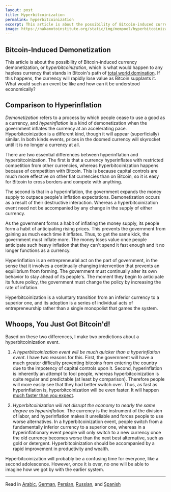 ```yaml
---
layout: post
title: Hyperbitcoinization
permalink: hyperbitcoinization
excerpt: This article is about the possibility of Bitcoin-induced currency demonetization, or hyperbitcoinization, which is what would happen to any hapless currency that stands in Bitcoin's path of total world domination. If this happens, the currency will rapidly lose value as Bitcoin supplants it. What would such an event be like and how can it be understood economically?
image: https://nakamotoinstitute.org/static/img/mempool/hyperbitcoinization/Bitcoinbody.png
---
```


## Bitcoin-Induced Demonetization

This article is about the possibility of Bitcoin-induced currency demonetization, or _hyperbitcoinization_, which is what would happen to any hapless currency that stands in Bitcoin's path of [total world domination](/why-bitcoin-will-continue-to-grow). If this happens, the currency will rapidly lose value as Bitcoin supplants it. What would such an event be like and how can it be understood economically?

## Comparison to Hyperinflation

_Demonetization_ refers to a process by which people cease to use a good as a currency, and _hyperinflation_ is a kind of demonetization when the government inflates the currency at an accelerating pace. Hyperbitcoinization is a different kind, though it will appear (superficially) similar. In both kinds events, prices in the doomed currency will skyrocket until it is no longer a currency at all.

There are two essential differences between hyperinflation and hyperbitcoinization. The first is that a currency hyperinflates with restricted competition from other currencies, whereas hyperbitcoinization happens because of competition with Bitcoin. This is because capital controls are much more effective on other fiat currencies than on Bitcoin, so it is easy for Bitcoin to cross borders and compete with anything.

The second is that in a hyperinflation, the government expands the money supply to outpace people's inflation expectations. Demonetization occurs as a result of their destructive interaction. Whereas a hyperbitcoinization event need not be accompanied by any change in the supply of either currency.

As the government forms a habit of inflating the money supply, its people form a habit of anticipating rising prices. This prevents the government from gaining as much each time it inflates. Thus, to get the same kick, the government must inflate more. The money loses value once people anticipate such heavy inflation that they can't spend it fast enough and it no longer functions as a currency.

Hyperinflation is an entrepreneurial act on the part of government, in the sense that it involves a continually changing intervention that prevents an equilibrium from forming. The government must continually alter its own behavior to stay ahead of its people's. The moment they begin to anticipate its future policy, the government must change the policy by increasing the rate of inflation.

Hyperbitcoinization is a voluntary transition from an inferior currency to a superior one, and its adoption is a series of individual acts of entrepreneurship rather than a single monopolist that games the system.

## Whoops, You Just Got Bitcoin'd!

Based on these two differences, I make two predictions about a hyperbitcoinization event.

1.  _A hyperbitcoinization event will be much quicker than a hyperinflation event_. I have two reasons for this. First, the government will have a much greater difficulty preventing bitcoins from entering the country due to the impotency of capital controls upon it. Second, hyperinflation is inherently an attempt to fool people, whereas hyperbitcoinization is quite regular and predictable (at least by comparison). Therefore people will more easily see that they had better switch over. Thus, as fast as hyperinflation is, hyperbitcoinization will be even faster. It will happen [much faster than you expect](/mempool/why-bitcoin-will-continue-to-grow).

2.  _Hyperbitcoinization will not disrupt the economy to nearly the same degree as hyperinflation._ The currency is the instrument of the division of labor, and hyperinflation makes it unreliable and forces people to use worse alternatives. In a hyperbitcoinization event, people switch from a fundamentally inferior currency to a superior one, whereas in a hyperinflationary event people will only switch to a new currency once the old currency becomes worse than the next best alternative, such as gold or detergent. Hyperbitcoinization should be accompanied by a rapid improvement in productivity and wealth.

Hyperbitcoinization will probably be a confusing time for everyone, like a second adolescence. However, once it is over, no one will be able to imagine how we got by with the earlier system.

* * *

Read in [Arabic](/mempool/hyperbitcoinization/ar/), [German](/mempool/hyperbitcoinization/de/), [Persian](/mempool/hyperbitcoinization/fa/), [Russian](/mempool/hyperbitcoinization/ru/), and [Spanish](/mempool/hyperbitcoinization/es/)
